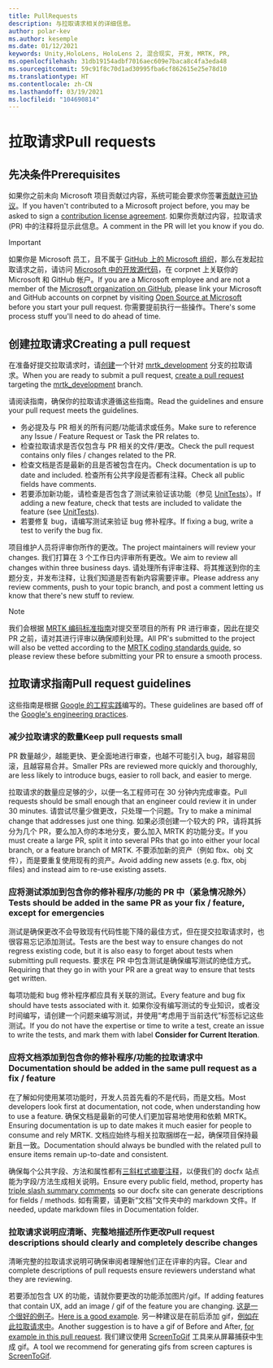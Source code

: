 ```yaml
---
title: PullRequests
description: 与拉取请求相关的详细信息。
author: polar-kev
ms.author: kesemple
ms.date: 01/12/2021
keywords: Unity,HoloLens, HoloLens 2, 混合现实, 开发, MRTK, PR,
ms.openlocfilehash: 31db19154adbf7016aec609e7baca8c4fa3eda48
ms.sourcegitcommit: 59c91f8c70d1ad30995fba6cf862615e25e78d10
ms.translationtype: HT
ms.contentlocale: zh-CN
ms.lasthandoff: 03/19/2021
ms.locfileid: "104690814"
---
```

# <a name="pull-requests"></a><span data-ttu-id="892cf-104">拉取请求</span><span class="sxs-lookup"><span data-stu-id="892cf-104">Pull requests</span></span>

## <a name="prerequisites"></a><span data-ttu-id="892cf-105">先决条件</span><span class="sxs-lookup"><span data-stu-id="892cf-105">Prerequisites</span></span>

<span data-ttu-id="892cf-106">如果你之前未向 Microsoft 项目贡献过内容，系统可能会要求你签署[贡献许可协议](https://cla.microsoft.com/)。</span><span class="sxs-lookup"><span data-stu-id="892cf-106">If you haven't contributed to a Microsoft project before, you may be asked to sign a [contribution license agreement](https://cla.microsoft.com/).</span></span>
<span data-ttu-id="892cf-107">如果你贡献过内容，拉取请求 (PR) 中的注释将显示此信息。</span><span class="sxs-lookup"><span data-stu-id="892cf-107">A comment in the PR will let you know if you do.</span></span>

> [!IMPORTANT]
> <span data-ttu-id="892cf-108">如果你是 Microsoft 员工，且不属于 [GitHub 上的 Microsoft 组织](https://github.com/Microsoft)，那么在发起拉取请求之前，请访问 [Microsoft 中的开放源代码](https://opensource.microsoft.com/)，在 corpnet 上关联你的 Microsoft 和 GitHub 帐户。</span><span class="sxs-lookup"><span data-stu-id="892cf-108">If you are a Microsoft employee and are not a member of the [Microsoft organization on GitHub](https://github.com/Microsoft), please link your Microsoft and GitHub accounts on corpnet by visiting [Open Source at Microsoft](https://opensource.microsoft.com/) before you start your pull request.</span></span> <span data-ttu-id="892cf-109">你需要提前执行一些操作。</span><span class="sxs-lookup"><span data-stu-id="892cf-109">There's some process stuff you'll need to do ahead of time.</span></span>

## <a name="creating-a-pull-request"></a><span data-ttu-id="892cf-110">创建拉取请求</span><span class="sxs-lookup"><span data-stu-id="892cf-110">Creating a pull request</span></span>

<span data-ttu-id="892cf-111">在准备好提交拉取请求时，请[创建](https://github.com/microsoft/MixedRealityToolkit-Unity/compare/mrtk_development...mrtk_development?expand=1)一个针对 [mrtk_development](https://github.com/microsoft/mixedrealitytoolkit-unity/tree/mrtk_development) 分支的拉取请求。</span><span class="sxs-lookup"><span data-stu-id="892cf-111">When you are ready to submit a pull request, [create a pull request](https://github.com/microsoft/MixedRealityToolkit-Unity/compare/mrtk_development...mrtk_development?expand=1) targeting the [mrtk_development](https://github.com/microsoft/mixedrealitytoolkit-unity/tree/mrtk_development) branch.</span></span>

<span data-ttu-id="892cf-112">请阅读指南，确保你的拉取请求遵循这些指南。</span><span class="sxs-lookup"><span data-stu-id="892cf-112">Read the guidelines and ensure your pull request meets the guidelines.</span></span>

* <span data-ttu-id="892cf-113">务必提及与 PR 相关的所有问题/功能请求或任务。</span><span class="sxs-lookup"><span data-stu-id="892cf-113">Make sure to reference any Issue / Feature Request or Task the PR relates to.</span></span>
* <span data-ttu-id="892cf-114">检查拉取请求是否仅包含与 PR 相关的文件/更改。</span><span class="sxs-lookup"><span data-stu-id="892cf-114">Check the pull request contains only files / changes related to the PR.</span></span>
* <span data-ttu-id="892cf-115">检查文档是否是最新的且是否被包含在内。</span><span class="sxs-lookup"><span data-stu-id="892cf-115">Check documentation is up to date and included.</span></span> <span data-ttu-id="892cf-116">检查所有公共字段是否都有注释。</span><span class="sxs-lookup"><span data-stu-id="892cf-116">Check all public fields have comments.</span></span>
* <span data-ttu-id="892cf-117">若要添加新功能，请检查是否包含了测试来验证该功能（参见 [UnitTests](UnitTests.md)）。</span><span class="sxs-lookup"><span data-stu-id="892cf-117">If adding a new feature, check that tests are included to validate the feature (see [UnitTests](UnitTests.md)).</span></span>
* <span data-ttu-id="892cf-118">若要修复 bug，请编写测试来验证 bug 修补程序。</span><span class="sxs-lookup"><span data-stu-id="892cf-118">If fixing a bug, write a test to verify the bug fix.</span></span>

<span data-ttu-id="892cf-119">项目维护人员将评审你所作的更改。</span><span class="sxs-lookup"><span data-stu-id="892cf-119">The project maintainers will review your changes.</span></span> <span data-ttu-id="892cf-120">我们打算在 3 个工作日内评审所有更改。</span><span class="sxs-lookup"><span data-stu-id="892cf-120">We aim to review all changes within three business days.</span></span> <span data-ttu-id="892cf-121">请处理所有评审注释、将其推送到你的主题分支，并发布注释，让我们知道是否有新内容需要评审。</span><span class="sxs-lookup"><span data-stu-id="892cf-121">Please address any review comments, push to your topic branch, and post a comment letting us know that there's new stuff to review.</span></span>

> [!NOTE]
> <span data-ttu-id="892cf-122">我们会根据 [MRTK 编码标准指南](CodingGuidelines.md)对提交至项目的所有 PR 进行审查，因此在提交 PR 之前，请对其进行评审以确保顺利处理。</span><span class="sxs-lookup"><span data-stu-id="892cf-122">All PR's submitted to the project will also be vetted according to the [MRTK coding standards guide](CodingGuidelines.md), so please review these before submitting your PR to ensure a smooth process.</span></span>

## <a name="pull-request-guidelines"></a><span data-ttu-id="892cf-123">拉取请求指南</span><span class="sxs-lookup"><span data-stu-id="892cf-123">Pull request guidelines</span></span>

<span data-ttu-id="892cf-124">这些指南是根据 [Google 的工程实践](https://google.github.io/eng-practices/review/developer/small-cls.html)编写的。</span><span class="sxs-lookup"><span data-stu-id="892cf-124">These guidelines are based off of the [Google's engineering practices](https://google.github.io/eng-practices/review/developer/small-cls.html).</span></span>

### <a name="keep-pull-requests-small"></a><span data-ttu-id="892cf-125">减少拉取请求的数量</span><span class="sxs-lookup"><span data-stu-id="892cf-125">Keep pull requests small</span></span>

<span data-ttu-id="892cf-126">PR 数量越少，越能更快、更全面地进行审查，也越不可能引入 bug，越容易回滚，且越容易合并。</span><span class="sxs-lookup"><span data-stu-id="892cf-126">Smaller PRs are reviewed more quickly and thoroughly, are less likely to introduce bugs, easier to roll back, and easier to merge.</span></span>

<span data-ttu-id="892cf-127">拉取请求的数量应足够的少，以便一名工程师可在 30 分钟内完成审查。</span><span class="sxs-lookup"><span data-stu-id="892cf-127">Pull requests should be small enough that an engineer could review it in under 30 minutes.</span></span> <span data-ttu-id="892cf-128">请尝试尽量少做更改，只处理一个问题。</span><span class="sxs-lookup"><span data-stu-id="892cf-128">Try to make a minimal change that addresses just one thing.</span></span> <span data-ttu-id="892cf-129">如果必须创建一个较大的 PR，请将其拆分为几个 PR，要么加入你的本地分支，要么加入 MRTK 的功能分支。</span><span class="sxs-lookup"><span data-stu-id="892cf-129">If you must create a large PR, split it into several PRs that go into either your local branch, or a feature branch of MRTK.</span></span> <span data-ttu-id="892cf-130">不要添加新的资产（例如 fbx、obj 文件），而是要重复使用现有的资产。</span><span class="sxs-lookup"><span data-stu-id="892cf-130">Avoid adding new assets (e.g. fbx, obj files) and instead aim to re-use existing assets.</span></span>

### <a name="tests-should-be-added-in-the-same-pr-as-your-fix--feature-except-for-emergencies"></a><span data-ttu-id="892cf-131">应将测试添加到包含你的修补程序/功能的 PR 中（紧急情况除外）</span><span class="sxs-lookup"><span data-stu-id="892cf-131">Tests should be added in the same PR as your fix / feature, except for emergencies</span></span>

<span data-ttu-id="892cf-132">测试是确保更改不会导致现有代码性能下降的最佳方式，但在提交拉取请求时，也很容易忘记添加测试。</span><span class="sxs-lookup"><span data-stu-id="892cf-132">Tests are the best way to ensure changes do not regress existing code, but it is also easy to forget about tests when submitting pull requests.</span></span> <span data-ttu-id="892cf-133">要求在 PR 中包含测试是确保编写测试的绝佳方式。</span><span class="sxs-lookup"><span data-stu-id="892cf-133">Requiring that they go in with your PR are a great way to ensure that tests get written.</span></span>

<span data-ttu-id="892cf-134">每项功能和 bug 修补程序都应具有关联的测试。</span><span class="sxs-lookup"><span data-stu-id="892cf-134">Every feature and bug fix should have tests associated with it.</span></span> <span data-ttu-id="892cf-135">如果你没有编写测试的专业知识，或者没时间编写，请创建一个问题来编写测试，并使用“考虑用于当前迭代”标签标记这些测试。</span><span class="sxs-lookup"><span data-stu-id="892cf-135">If you do not have the expertise or time to write a test, create an issue to write the tests, and mark them with label **Consider for Current Iteration**.</span></span>

### <a name="documentation-should-be-added-in-the-same-pull-request-as-a-fix--feature"></a><span data-ttu-id="892cf-136">应将文档添加到包含你的修补程序/功能的拉取请求中</span><span class="sxs-lookup"><span data-stu-id="892cf-136">Documentation should be added in the same pull request as a fix / feature</span></span>

<span data-ttu-id="892cf-137">在了解如何使用某项功能时，开发人员首先看的不是代码，而是文档。</span><span class="sxs-lookup"><span data-stu-id="892cf-137">Most developers look first at documentation, not code, when understanding how to use a feature.</span></span> <span data-ttu-id="892cf-138">确保文档是最新的可使人们更加容易地使用和依赖 MRTK。</span><span class="sxs-lookup"><span data-stu-id="892cf-138">Ensuring documentation is up to date makes it much easier for people to consume and rely MRTK.</span></span>  <span data-ttu-id="892cf-139">文档应始终与相关拉取捆绑在一起，确保项目保持最新且一致。</span><span class="sxs-lookup"><span data-stu-id="892cf-139">Documentation should always be bundled with the related pull to ensure items remain up-to-date and consistent.</span></span>

<span data-ttu-id="892cf-140">确保每个公共字段、方法和属性都有[三斜杠式摘要注释](https://dotnet.github.io/docfx/spec/triple_slash_comments_spec.html)，以便我们的 docfx 站点能为字段/方法生成相关说明。</span><span class="sxs-lookup"><span data-stu-id="892cf-140">Ensure every public field, method, property has [triple slash summary comments](https://dotnet.github.io/docfx/spec/triple_slash_comments_spec.html) so our docfx site can generate descriptions for fields / methods.</span></span> <span data-ttu-id="892cf-141">如有需要，请更新“文档”文件夹中的 markdown 文件。</span><span class="sxs-lookup"><span data-stu-id="892cf-141">If needed, update markdown files in Documentation folder.</span></span>

### <a name="pull-request-descriptions-should-clearly-and-completely-describe-changes"></a><span data-ttu-id="892cf-142">拉取请求说明应清晰、完整地描述所作更改</span><span class="sxs-lookup"><span data-stu-id="892cf-142">Pull request descriptions should clearly and completely describe changes</span></span>

<span data-ttu-id="892cf-143">清晰完整的拉取请求说明可确保审阅者理解他们正在评审的内容。</span><span class="sxs-lookup"><span data-stu-id="892cf-143">Clear and complete descriptions of pull requests ensure reviewers understand what they are reviewing.</span></span>

<span data-ttu-id="892cf-144">若要添加包含 UX 的功能，请就你要更改的功能添加图片/gif。</span><span class="sxs-lookup"><span data-stu-id="892cf-144">If adding features that contain UX, add an image / gif of the feature you are changing.</span></span> <span data-ttu-id="892cf-145">[这是一个很好的例子](https://github.com/microsoft/MixedRealityToolkit-Unity/pull/4532)。</span><span class="sxs-lookup"><span data-stu-id="892cf-145">[Here is a good example](https://github.com/microsoft/MixedRealityToolkit-Unity/pull/4532).</span></span> <span data-ttu-id="892cf-146">另一种建议是在前后添加 gif，[例如在此拉取请求中](https://github.com/microsoft/MixedRealityToolkit-Unity/pull/5896)。</span><span class="sxs-lookup"><span data-stu-id="892cf-146">Another suggestion is to have a gif of Before and After, [for example in this pull request](https://github.com/microsoft/MixedRealityToolkit-Unity/pull/5896).</span></span> <span data-ttu-id="892cf-147">我们建议使用 [ScreenToGif](https://www.screentogif.com/) 工具来从屏幕捕获中生成 gif。</span><span class="sxs-lookup"><span data-stu-id="892cf-147">A tool we recommend for generating gifs from screen captures is [ScreenToGif](https://www.screentogif.com/).</span></span>
